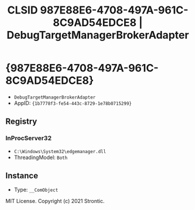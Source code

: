 ﻿---
title: "CLSID 987E88E6-4708-497A-961C-8C9AD54EDCE8 | DebugTargetManagerBrokerAdapter"
excerpt: What is COM-Object CLSID 987E88E6-4708-497A-961C-8C9AD54EDCE8?
---

# {987E88E6-4708-497A-961C-8C9AD54EDCE8}

* `DebugTargetManagerBrokerAdapter`
* AppID: `{1b7778f3-fe54-443c-8729-1e78b0715299}`

## Registry


### InProcServer32

* `C:\Windows\System32\edgemanager.dll`
* ThreadingModel: `Both`

## Instance

* Type: `__ComObject`

MIT License. Copyright (c) 2021 Strontic.


